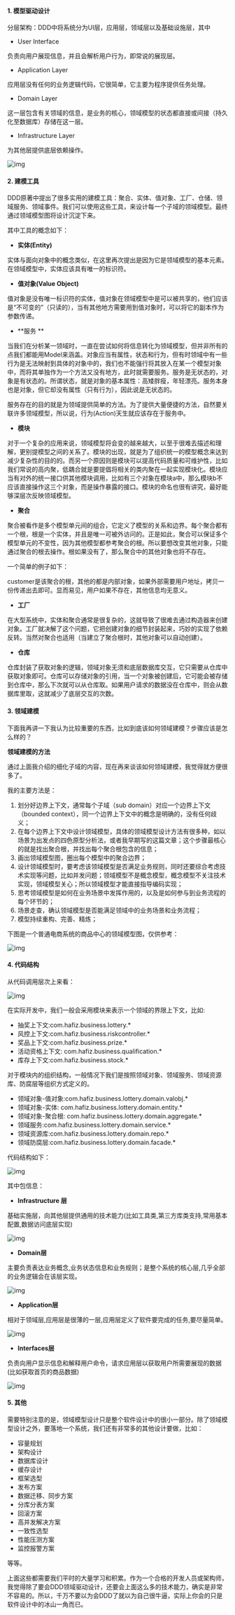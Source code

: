 #### 1.  模型驱动设计

分层架构：DDD中将系统分为UI层，应用层，领域层以及基础设施层，其中

- User Interface

负责向用户展现信息，并且会解析用户行为，即常说的展现层。

- Application Layer

应用层没有任何的业务逻辑代码，它很简单，它主要为程序提供任务处理。

- Domain Layer

这一层包含有关领域的信息，是业务的核心，领域模型的状态都直接或间接（持久化至数据库）存储在这一层。

- Infrastructure Layer

为其他层提供底层依赖操作。

![img](http://pcc.huitogo.club/7f328670d3f3f1cc7d4b958aef1ed41e)



#### 2. 建模工具

DDD原著中提出了很多实用的建模工具：聚合、实体、值对象、工厂、仓储、领域服务、领域事件。我们可以使用这些工具，来设计每一个子域的领域模型。最终通过领域模型图将设计沉淀下来。



其中工具的概念如下：

- **实体(Entity)**

实体与面向对象中的概念类似，在这里再次提出是因为它是领域模型的基本元素。在领域模型中，实体应该具有唯一的标识符。



- **值对象(Value Object)**

值对象是没有唯一标识符的实体，值对象在领域模型中是可以被共享的，他们应该是“不可变的”（只读的），当有其他地方需要用到值对象时，可以将它的副本作为参数传递。



- **服务 **

当我们在分析某一领域时，一直在尝试如何将信息转化为领域模型，但并非所有的点我们都能用Model来涵盖。对象应当有属性，状态和行为，但有时领域中有一些行为是无法映射到具体的对象中的，我们也不能强行将其放入在某一个模型对象中，而将其单独作为一个方法又没有地方，此时就需要服务。服务是无状态的，对象是有状态的。所谓状态，就是对象的基本属性：高矮胖瘦，年轻漂亮。服务本身也是对象，但它却没有属性（只有行为），因此说是无状态的。



服务存在的目的就是为领域提供简单的方法。为了提供大量便捷的方法，自然要关联许多领域模型，所以说，行为(Action)天生就应该存在于服务中。



- **模块**

对于一个复杂的应用来说，领域模型将会变的越来越大，以至于很难去描述和理解，更别提模型之间的关系了。模块的出现，就是为了组织统一的模型概念来达到减少复杂性的目的的。而另一个原因则是模块可以提高代码质量和可维护性，比如我们常说的高内聚，低耦合就是要提倡将相关的类内聚在一起实现模块化。模块应当有对外的统一接口供其他模块调用，比如有三个对象在模块a中，那么模块b不应该直接操作这三个对象，而是操作暴露的接口。模块的命名也很有讲究，最好能够深层次反映领域模型。



- **聚合**

聚合被看作是多个模型单元间的组合，它定义了模型的关系和边界。每个聚合都有一个根，根是一个实体，并且是唯一可被外访问的。正是如此，聚合可以保证多个模型单元的不变性，因为其他模型都参考聚合的根。所以要想改变其他对象，只能通过聚合的根去操作。根如果没有了，那么聚合中的其他对象也将不存在。



一个简单的例子如下：

customer是该聚合的根，其他的都是内部对象，如果外部需要用户地址，拷贝一份传递出去即可。显而易见，用户如果不存在，其他信息均无意义。



- **工厂**

在大型系统中，实体和聚合通常是很复杂的，这就导致了很难去通过构造器来创建对象。工厂就决解了这个问题，它把创建对象的细节封装起来，巧妙的实现了依赖反转。当然对聚合也适用（当建立了聚合根时，其他对象可以自动创建）。



- **仓库**

仓库封装了获取对象的逻辑，领域对象无须和底层数据库交互，它只需要从仓库中获取对象即可。仓库可以存储对象的引用，当一个对象被创建后，它可能会被存储到仓库中，那么下次就可以从仓库取。如果用户请求的数据没在仓库中，则会从数据库里取，这就减少了底层交互的次数。



#### 3. 领域建模

下面我再讲一下我认为比较重要的东西，比如到底该如何领域建模？步骤应该是怎么样的？



**领域建模的方法**

通过上面我介绍的细化子域的内容，现在再来谈该如何领域建模，我觉得就方便很多了。

我的主要方法是：

1. 划分好边界上下文，通常每个子域（sub domain）对应一个边界上下文（bounded context），同一个边界上下文中的概念是明确的，没有任何歧义；
2. 在每个边界上下文中设计领域模型，具体的领域模型设计方法有很多种，如以场景为出发点的四色原型分析法，或者我早期写的这篇文章；这个步骤最核心的就是找出聚合根，并找出每个聚合根包含的信息；
3. 画出领域模型图，圈出每个模型中的聚合边界；
4. 设计领域模型时，要考虑该领域模型是否满足业务规则，同时还要综合考虑技术实现等问题，比如并发问题；领域模型不是概念模型，概念模型不关注技术实现，领域模型关心；所以领域模型才能直接指导编码实现；
5. 思考领域模型是如何在业务场景中发挥作用的，以及是如何参与到业务流程的每个环节的；
6. 场景走查，确认领域模型是否能满足领域中的业务场景和业务流程；
7. 模型持续重构、完善、精炼；



下图是一个普通电商系统的商品中心的领域模型图，仅供参考：

![img](http://pcc.huitogo.club/09d66cc9eb2fd73f0cd1565a7d59b0d0)



#### 4. 代码结构

从代码调用层次上来看：

![img](http://pcc.huitogo.club/c5b3e7614380aca1caa6e02517724083)



在实际开发中，我们一般会采用模块来表示一个领域的界限上下文，比如:

- 抽奖上下文:com.hafiz.business.lottery.*
- 风控上下文:com.hafiz.business.riskcontroller.*
- 奖品上下文:com.hafiz.business.prize.*
- 活动资格上下文: com.hafiz.business.qualification.*
- 库存上下文:com.hafiz.business.stock.*



对于模块内的组织结构，一般情况下我们是按照领域对象、领域服务、领域资源库、防腐层等组织方式定义的。

- 领域对象-值对象:com.hafiz.business.lottery.domain.valobj.*
- 领域对象-实体: com.hafiz.business.lottery.domain.entity.*
- 领域对象-聚合根: com.hafiz.business.lottery.domain.aggregate.*
- 领域服务:com.hafiz.business.lottery.domain.service.*
- 领域资源库:com.hafiz.business.lottery.domain.repo.*
- 领域防腐层:com.hafiz.business.lottery.domain.facade.*



代码结构如下：

![img](http://pcc.huitogo.club/6deacaf781a1fda32a6e1c4da60d79d5)



其中包信息：

- **Infrastructure 层** 

基础实施层，向其他层提供通用的技术能力(比如工具类,第三方库类支持,常用基本配置,数据访问底层实现)

![img](http://pcc.huitogo.club/1ba7c626824395a319632eeb552cdf91)



- **Domain层**

主要负责表达业务概念,业务状态信息和业务规则；是整个系统的核心层,几乎全部的业务逻辑会在该层实现。

![img](http://pcc.huitogo.club/fed55d4c714f6f20a8d619f11081fd55)



- **Application层**

 相对于领域层,应用层是很薄的一层,应用层定义了软件要完成的任务,要尽量简单。

![img](http://pcc.huitogo.club/4e6432f3c55e3739e0c8591f8a5a3714)



- **Interfaces层** 

负责向用户显示信息和解释用户命令，请求应用层以获取用户所需要展现的数据(比如获取首页的商品数据)

![img](http://pcc.huitogo.club/ea8f45672219ccaa39208b4c28ef90da)



#### 5. 其他

需要特别注意的是，领域模型设计只是整个软件设计中的很小一部分。除了领域模型设计之外，要落地一个系统，我们还有非常多的其他设计要做，比如：

- 容量规划
- 架构设计
- 数据库设计
- 缓存设计
- 框架选型
- 发布方案
- 数据迁移、同步方案
- 分库分表方案
- 回滚方案
- 高并发解决方案
- 一致性选型
- 性能压测方案
- 监控报警方案

等等。



上面这些都需要我们平时的大量学习和积累。作为一个合格的开发人员或架构师，我觉得除了要会DDD领域驱动设计，还要会上面这么多的技术能力，确实是非常不容易的。所以，千万不要以为会DDD了就以为自己很牛逼，实际上你会的只是软件设计中的冰山一角而已。